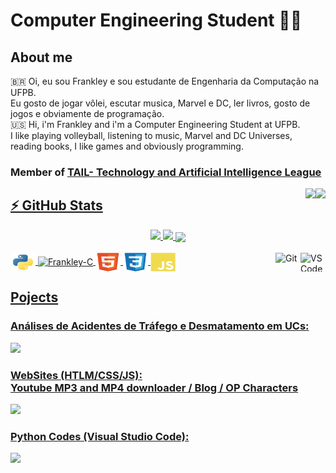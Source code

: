 # Computer Engineering Student 👨‍💻
 ## About me 

 🇧🇷 Oi, eu sou Frankley e sou estudante de Engenharia da Computação na UFPB.
<br/>Eu gosto de jogar vôlei, escutar musica, Marvel e DC, ler livros, gosto de jogos e obviamente de programação.
<br/> 🇺🇸 Hi, i'm Frankley and i'm a Computer Engineering Student at UFPB.
<br/> I like playing volleyball, listening to music, Marvel and DC Universes, reading books, I like games and obviously programming.

### Member of [TAIL- Technology and Artificial Intelligence League](https://github.com/TailUFPB)

<div style="display: inline_block">
<a href="https://www.instagram.com/frankley.kaiky/"><img align="right" height="20" src="https://github.com/anirudhbelwadi/anirudhbelwadi/blob/master/images/insta.png">
<a href="https://www.linkedin.com/in/franky03/"><img align="right" height="20" src="https://github.com/anirudhbelwadi/anirudhbelwadi/blob/master/images/linkedin.png"> 
</div>

## ⚡ GitHub Stats

<div align="center">
  <a href="https://github.com/Franky03">
  <img height="160em" src="https://github-readme-stats.vercel.app/api?username=Franky03&show_icons=true&theme=github_dark&include_all_commits=true&count_private=true"/>
  <img height="160em" src="https://github-readme-stats.vercel.app/api/top-langs/?username=Franky03&exclude_repo=PythonProjects&hide=scss&layout=compact&langs_count=8&theme=github_dark"/>
  <img align = "center" src = "https://github-profile-trophy.vercel.app/?username=Franky03&title=Commit,Stars,Repositories,PullRequest,Followers&theme=darkhub" />
</div>
<div style="display: inline_block"><br>
  <img align="center" alt="Frankley-Python" height="30" width="40" src="https://raw.githubusercontent.com/devicons/devicon/master/icons/python/python-original.svg">
  <img align="center" alt="Frankley-C" height="30" width="40" src="https://cdn.jsdelivr.net/gh/devicons/devicon/icons/c/c-original.svg">
  <img align="center" alt="Frankley-HTML" height="30" width="40" src="https://raw.githubusercontent.com/devicons/devicon/master/icons/html5/html5-original.svg">
  <img align="center" alt="Frankley-CSS" height="30" width="40" src="https://raw.githubusercontent.com/devicons/devicon/master/icons/css3/css3-original.svg">
  <img align="center" alt="Frankley-Js" height="30" width="40" src="https://raw.githubusercontent.com/devicons/devicon/master/icons/javascript/javascript-plain.svg">
  <img align="right" alt="VSCode" height="30" width="40" src="https://cdn.jsdelivr.net/gh/devicons/devicon/icons/vscode/vscode-original.svg" />
  <img align="right" alt="Git" height="30" width="40" src="https://cdn.jsdelivr.net/gh/devicons/devicon/icons/git/git-original.svg" />
</div>
  
  ##
 
 ## Pojects
 
 <div style="display: inline_block">
<h3>Análises de Acidentes de Tráfego e Desmatamento em UCs:</h3>
 <a href="https://drive.google.com/drive/folders/18vl3rKPtNf8WDUjXhGFxxcx0QdJpPgPy"><img height="28.5" src="https://img.shields.io/badge/Made%20with-Jupyter-orange?style=for-the-badge&logo=Jupyter">
<h3>WebSites (HTLM/CSS/JS):
</br>
Youtube MP3 and MP4 downloader / Blog / OP Characters
</h3>
 <a href="https://linktr.ee/frankyy03"><img height="27.5" src="http://ForTheBadge.com/images/badges/built-by-developers.svg">
<h3>Python Codes (Visual Studio Code):</h3>
 <a href="https://github.com/Franky03/MyCodes/blob/main/README.md"><img height="30" src="http://ForTheBadge.com/images/badges/made-with-python.svg">

</div>
 
